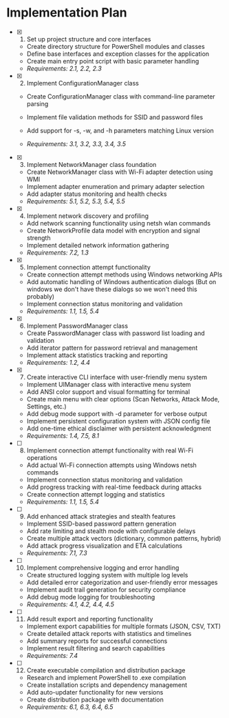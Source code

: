 # Implementation Plan

- [x] 1. Set up project structure and core interfaces

  - Create directory structure for PowerShell modules and classes
  - Define base interfaces and exception classes for the application
  - Create main entry point script with basic parameter handling
  - _Requirements: 2.1, 2.2, 2.3_

- [x] 2. Implement ConfigurationManager class

  - Create ConfigurationManager class with command-line parameter parsing
  - Implement file validation methods for SSID and password files
  - Add support for -s, -w, and -h parameters matching Linux version

  - _Requirements: 3.1, 3.2, 3.3, 3.4, 3.5_

- [x] 3. Implement NetworkManager class foundation

  - Create NetworkManager class with Wi-Fi adapter detection using WMI
  - Implement adapter enumeration and primary adapter selection
  - Add adapter status monitoring and health checks
  - _Requirements: 5.1, 5.2, 5.3, 5.4, 5.5_

- [x] 4. Implement network discovery and profiling

  - Add network scanning functionality using netsh wlan commands
  - Create NetworkProfile data model with encryption and signal strength
  - Implement detailed network information gathering
  - _Requirements: 7.2, 1.3_

- [x] 5. Implement connection attempt functionality

  - Create connection attempt methods using Windows networking APIs
  - Add automatic handling of Windows authentication dialogs (But on windows we don't have these dialogs so we won't need this probably)
  - Implement connection status monitoring and validation
  - _Requirements: 1.1, 1.5, 5.4_

- [x] 6. Implement PasswordManager class

  - Create PasswordManager class with password list loading and validation
  - Add iterator pattern for password retrieval and management
  - Implement attack statistics tracking and reporting
  - _Requirements: 1.2, 4.4_

- [x] 7. Create interactive CLI interface with user-friendly menu system

  - Implement UIManager class with interactive menu system
  - Add ANSI color support and visual formatting for terminal
  - Create main menu with clear options (Scan Networks, Attack Mode, Settings, etc.)
  - Add debug mode support with -d parameter for verbose output
  - Implement persistent configuration system with JSON config file
  - Add one-time ethical disclaimer with persistent acknowledgment
  - _Requirements: 1.4, 7.5, 8.1_

- [ ] 8. Implement connection attempt functionality with real Wi-Fi operations

  - Add actual Wi-Fi connection attempts using Windows netsh commands
  - Implement connection status monitoring and validation
  - Add progress tracking with real-time feedback during attacks
  - Create connection attempt logging and statistics
  - _Requirements: 1.1, 1.5, 5.4_

- [ ] 9. Add enhanced attack strategies and stealth features

  - Implement SSID-based password pattern generation
  - Add rate limiting and stealth mode with configurable delays
  - Create multiple attack vectors (dictionary, common patterns, hybrid)
  - Add attack progress visualization and ETA calculations
  - _Requirements: 7.1, 7.3_

- [ ] 10. Implement comprehensive logging and error handling

  - Create structured logging system with multiple log levels
  - Add detailed error categorization and user-friendly error messages
  - Implement audit trail generation for security compliance
  - Add debug mode logging for troubleshooting
  - _Requirements: 4.1, 4.2, 4.4, 4.5_

- [ ] 11. Add result export and reporting functionality

  - Implement export capabilities for multiple formats (JSON, CSV, TXT)
  - Create detailed attack reports with statistics and timelines
  - Add summary reports for successful connections
  - Implement result filtering and search capabilities
  - _Requirements: 7.4_

- [ ] 12. Create executable compilation and distribution package

  - Research and implement PowerShell to .exe compilation
  - Create installation scripts and dependency management
  - Add auto-updater functionality for new versions
  - Create distribution package with documentation
  - _Requirements: 6.1, 6.3, 6.4, 6.5_
